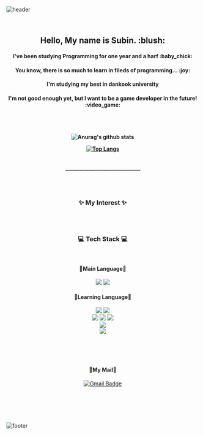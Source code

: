 ![header](https://capsule-render.vercel.app/api?type=waving&&color=timeGradient&height=120&section=header&fontSize=90)



<div align = "center">
 
<br/>
<h2> Hello, My name is Subin. :blush:</h2>
<h4> I've been studying Programming for one year and a harf :baby_chick: <h4>
<h4> You know, there is so much to learn in fileds of programming... :joy:<h4>
<h4> I'm studying my best in dankook university <h4>
<h4> I'm not good enough yet, but I want to be a game developer in the future! :video_game: <h4>
<br/>

 
<br/>
 
![Anurag's github stats](https://github-readme-stats.vercel.app/api?username=sss654654&show_icons=true&theme=radical)

[![Top Langs](https://github-readme-stats.vercel.app/api/top-langs/?username=sss654654&layout=compact&theme=dracula)](https://github.com/metleeha)
 
<br/>
 ﹏﹏﹏﹏﹏﹏﹏﹏﹏﹏﹏﹏﹏﹏

<br/><br/>
<h3>✨ My Interest ✨</h3>  


<br/><br/>
 
<h3>💻 Tech Stack 💻</h3>
 
<br/>

<h4>🔭Main Language🔭</h4>
<img src="https://img.shields.io/badge/C-A8B9CC?style=flat-square&logo=C&logoColor=white"/>
<img src="https://img.shields.io/badge/c++-00599C?styleflat-square&logo=c%2B%2B&logoColor=white">

<h4>🌱Learning Language🌱</h4>
<img src="https://img.shields.io/badge/python-3776AB?style=flat-square&logo=python&logoColor=white">
<img src="https://img.shields.io/badge/java-007396?style=flat-square&logo=java&logoColor=white">
<br>
<img src="https://img.shields.io/badge/HTML-E34F26?style=flat-square&logo=HTML5&logoColor=white"/>
<img src="https://img.shields.io/badge/CSS-1572B6?style=flat-square&logo=CSS3&logoColor=white"/>
<img src="https://img.shields.io/badge/JavaScript-F7DF1E?style=flat-square&logo=JavaScript&logoColor=white"/>
<br>
<img src="https://img.shields.io/badge/React-61DAFB?style=flat-square&logo=React&logoColor=white"/>
<br>
<img src="https://img.shields.io/badge/Git-F05032?style=flat-square&logo=Git&logoColor=white"/>


<br/><br/><br/>
<h4>💬My Mail💬</h4>

 [![Gmail Badge](https://img.shields.io/badge/Gmail-d14836?style=flat-square&logo=Gmail&logoColor=white&link=mailto:zed6740@dankook.ac.kr)](mailto:zed6740@dankook.ac.kr)
 
<br/><br/>
 
</div>

<br/>

![footer](https://capsule-render.vercel.app/api?type=waving&&color=timeGradient&height=100&section=footer&fontSize=90)

<!--
**sss654654/sss654654** is a ✨ _special_ ✨ repository because its `README.md` (this file) appears on your GitHub profile.

Here are some ideas to get you started:

- 🔭 I’m currently working on ...
- 🌱 I’m currently learning ...
- 👯 I’m looking to collaborate on ...
- 🤔 I’m looking for help with ...
- 💬 Ask me about ...
- 📫 How to reach me: ...
- 😄 Pronouns: ...
- ⚡ Fun fact: ...
-->
